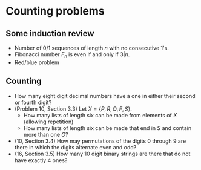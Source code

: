 # Counting problems

## Some induction review

- Number of $0/1$ sequences of length $n$ with no consecutive 1's.
- Fibonacci number $F_{n}$ is even if and only if $3|n$.
- Red/blue problem

## Counting

- How many eight digit decimal numbers have a one in either their second or fourth digit?
- (Problem 10, Section 3.3) Let $X=\{P,R,O,F,S\}$. 
    - How many lists of length six can be made from elements of $X$ (allowing repetition)
    - How many lists of length six can be made that end in $S$ and contain more than one $O$?
- (10, Section 3.4) How may permutations of the digits $0$ through $9$ are there in which the digits alternate
even and odd?
- (16, Section 3.5) How many 10 digit binary strings are there that do not have exactly 4 ones?
